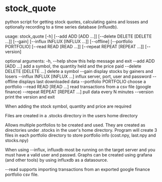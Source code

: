 # stock_quote
python script for getting stock quotes, calculating gains and losses and optionally recording to a time series database (influxdb).

usage: stock_quote [-h] [--add ADD [ADD ...]] [--delete DELETE [DELETE ...]]
                   [--gain] [--influx INFLUX [INFLUX ...]] [--offline]
                   [--portfolio PORTFOLIO] [--read READ [READ ...]]
                   [--repeat REPEAT [REPEAT ...]] [--version]

optional arguments:
  -h, --help            show this help message and exit
  --add ADD [ADD ...]   add a symbol, the quantity held and the price paid
  --delete DELETE [DELETE ...]
                        delete a symbol
  --gain                display stocks by gainers and losers
  --influx INFLUX [INFLUX ...]
                        influx server, port, user and password
  --offline             displays last downloaded data
  --portfolio PORTFOLIO
                        choose a portfolio
  --read READ [READ ...]
                        read transactions from a csv file (google finance)
  --repeat REPEAT [REPEAT ...]
                        pull data every N minutes
  --version             print the version and exit

  
When adding the stock symbol, quantity and price are required

Files are created in a .stocks directory in the users home directory

Allows multiple portfolios to be created and used. They are created as directories under .stocks in the user's home directory. Program will create 3 files in each portfolio directory to store portfolio info (cost.npy, last.npy and stocks.npy)

When using --influx, influxdb most be running on the target server and you must have a valid user and passwd. Graphs can be created using grafana (and other tools) by using influxdb as a datasource.

--read supports importing transactions from an exported google finance portfolio csv file.
